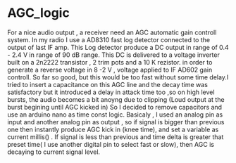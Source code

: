 # AGC_logic
For a nice audio output , a receiver need an AGC automatic gain controll system.
In my radio I use a AD8310 fast log detector connected to the output of last IF amp.
This Log detector produce a DC output in range of 0.4 - 2.4 V in range of 90 dB range.
This DC is delivered to a voltage inverter built on a 2n2222 transistor , 2 trim pots and a 10 K rezistor. in order to generate a reverse
voltage in 8 -2 V , voltage applied to IF AD602 gain controll.
So far so good, but this would be too fast without some time delay.I tried to insert a capacitance on this AGC line and the decay time was
satisfactory but it introduced a delay in attack time too ,so on high level bursts, the audio becomes a bit anoyng due to clipping (Loud output
at the burst begining until AGC kicked in)
So I decided to remove capacitors and use an arduino nano as time const logic.
Basicaly , I used an analog pin as input and another analog pin as output , so if signal is bigger than previous one then instantly
produce AGC kick in (knee time), and set a variable as current millis() .
If signal is less than previous and time delta is greater that preset time( I use another digital pin to select fast or slow),
then AGC is decaying to current signal level.


